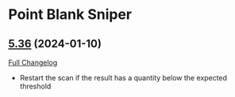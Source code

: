 # Point Blank Sniper

## [5.36](https://github.com/Auctionator/PointBlankSniper/tree/5.36) (2024-01-10)
[Full Changelog](https://github.com/Auctionator/PointBlankSniper/compare/5.35...5.36) 

- Restart the scan if the result has a quantity below the expected threshold  
